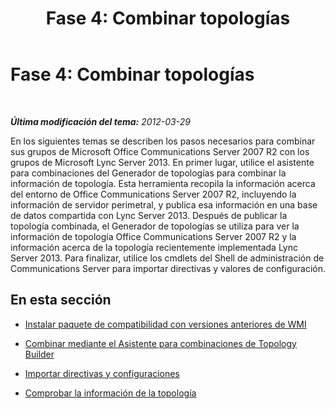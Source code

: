 ﻿---
title: 'Fase 4: Combinar topologías'
TOCTitle: 'Fase 4: Combinar topologías'
ms:assetid: 81eb5bb2-1fd7-4611-a2aa-eb2393c8abc9
ms:mtpsurl: https://technet.microsoft.com/es-es/library/JJ205044(v=OCS.15)
ms:contentKeyID: 48275862
ms.date: 01/07/2017
mtps_version: v=OCS.15
ms.translationtype: HT
---

# Fase 4: Combinar topologías

 

_**Última modificación del tema:** 2012-03-29_

En los siguientes temas se describen los pasos necesarios para combinar sus grupos de Microsoft Office Communications Server 2007 R2 con los grupos de Microsoft Lync Server 2013. En primer lugar, utilice el asistente para combinaciones del Generador de topologías para combinar la información de topología. Esta herramienta recopila la información acerca del entorno de Office Communications Server 2007 R2, incluyendo la información de servidor perimetral, y publica esa información en una base de datos compartida con Lync Server 2013. Después de publicar la topología combinada, el Generador de topologías se utiliza para ver la información de topología Office Communications Server 2007 R2 y la información acerca de la topología recientemente implementada Lync Server 2013. Para finalizar, utilice los cmdlets del Shell de administración de Communications Server para importar directivas y valores de configuración.

## En esta sección

  - [Instalar paquete de compatibilidad con versiones anteriores de WMI](install-wmi-backward-compatibility-package.md)

  - [Combinar mediante el Asistente para combinaciones de Topology Builder](merge-using-topology-builder-merge-wizard.md)

  - [Importar directivas y configuraciones](import-policies-and-settings.md)

  - [Comprobar la información de la topología](verify-topology-information.md)

